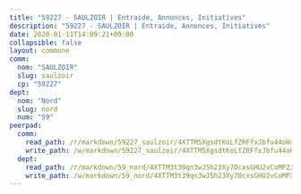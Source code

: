 ```yaml
---
title: "59227 - SAULZOIR | Entraide, Annonces, Initiatives"
description: "59227 - SAULZOIR | Entraide, Annonces, Initiatives"
date: 2020-01-11T14:09:21+09:00
collapsible: false
layout: commune
comm:
  nom: "SAULZOIR"
  slug: saulzoir
  cp: "59227"
dept:
  nom: "Nord"
  slug: nord
  num: "59"
peerpad:
  comm:
    read_path: /r/markdown/59227_saulzoir/4XTTM5XgsdtKoLfZRFfxJbfu44oHaE31NyXo9p3JDQ3Xa8NMv
    write_path: /w/markdown/59227_saulzoir/4XTTM5XgsdtKoLfZRFfxJbfu44oHaE31NyXo9p3JDQ3Xa8NMv-K3TgUoyBMhkHZNPvHP1yxRqAKK9LgKEy8rrsiJZE2CGHUUd2NjZnpkfwMAL1rG9hmnfzx6pK151xc4rDiuZwRb2mCpk9Ubd4wAirMrhiPDpVfr6N6yXfykhK6ZxTLNyGpxk9PuUU
  dept:
    read_path: /r/markdown/59_nord/4XTTM3t39qn3wJ5h23Xy7DcxsGHU2vCoMP2z3iS4TUn3TrtdJ
    write_path: /w/markdown/59_nord/4XTTM3t39qn3wJ5h23Xy7DcxsGHU2vCoMP2z3iS4TUn3TrtdJ-K3TgTuZGkuZqXfr6fpmH7pGsMT6ndvZQMyRDze5QBt7XScLWHoBi246kLoDKpTH2Yo4f3AFSSJqGc2ozvNww7qPLqsDjpvahxCbQ6F5znbfjp6kVgaDcTYc9LyhwSfYuCevnvZUQ
---
```


